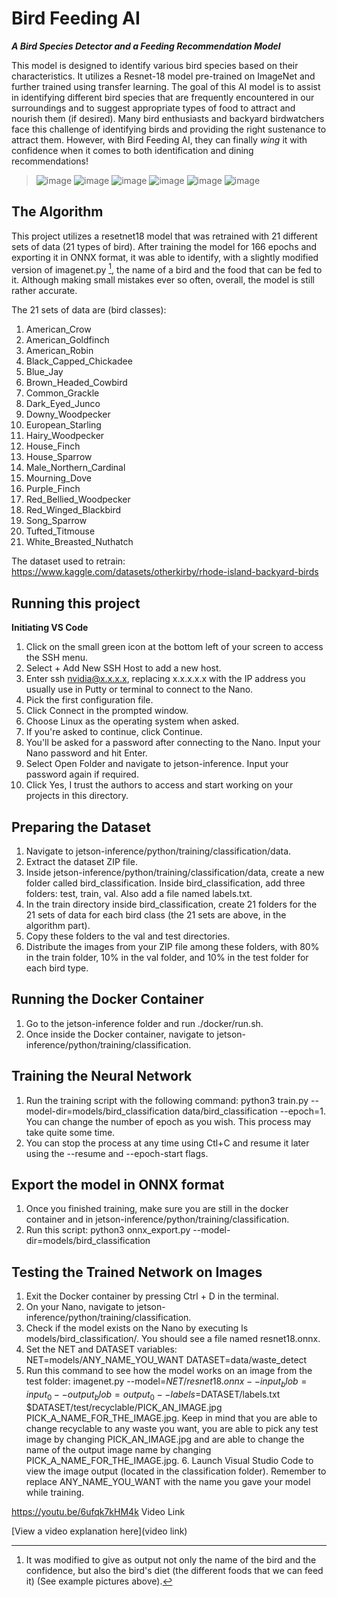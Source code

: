 # Bird Feeding AI

***A Bird Species Detector and a Feeding Recommendation Model***

This model is designed to identify various bird species based on their characteristics. It utilizes a Resnet-18 model pre-trained on ImageNet and further trained using transfer learning. The goal of this AI model is to assist in identifying different bird species that are frequently encountered in our surroundings and to suggest appropriate types of food to attract and nourish them (if desired). Many bird enthusiasts and backyard birdwatchers face this challenge of identifying birds and providing the right sustenance to attract them. However, with Bird Feeding AI, they can finally *wing* it with confidence when it comes to both identification and dining recommendations!

> ![image](https://github.com/Keyu08/bird_feeder/assets/141778196/b716ed17-260a-4dd7-8434-6bf3c1dc6273) ![image](https://github.com/Keyu08/bird_feeder/assets/141778196/10209143-ee3a-442f-b240-cdc675fdcc45) ![image](https://github.com/Keyu08/bird_feeder/assets/141778196/2a566acd-0d62-49c8-868d-30e9643dbaa9) ![image](https://github.com/Keyu08/bird_feeder/assets/141778196/8e9910d1-9534-4f0c-99f0-ef913cdca6c5) ![image](https://github.com/Keyu08/bird_feeder/assets/141778196/465552aa-912b-40a5-b57f-50a1552cbe3e) ![image](https://github.com/Keyu08/bird_feeder/assets/141778196/9d388696-490a-4f9e-b924-a4be7895a999)

## The Algorithm
This project utilizes a resetnet18 model that was retrained with 21 different sets of data (21 types of bird). After training the model for 166 epochs and exporting it in ONNX format, it was able to identify, with a slightly modified version of imagenet.py [^1], the name of a bird and the food that can be fed to it. Although making small mistakes ever so often, overall, the model is still rather accurate. 

[^1]:It was modified to give as output not only the name of the bird and the confidence, but also the bird's diet (the different foods that we can feed it) (See example pictures above).

The 21 sets of data are (bird classes): 
1. American_Crow
2. American_Goldfinch
3. American_Robin
4. Black_Capped_Chickadee
5. Blue_Jay
6. Brown_Headed_Cowbird
7. Common_Grackle
8. Dark_Eyed_Junco
9. Downy_Woodpecker
10. European_Starling
11. Hairy_Woodpecker
12. House_Finch
13. House_Sparrow
14. Male_Northern_Cardinal
15. Mourning_Dove
16. Purple_Finch
17. Red_Bellied_Woodpecker
18. Red_Winged_Blackbird
19. Song_Sparrow
20. Tufted_Titmouse
21. White_Breasted_Nuthatch

The dataset used to retrain: https://www.kaggle.com/datasets/otherkirby/rhode-island-backyard-birds

## Running this project
**Initiating VS Code**

1. Click on the small green icon at the bottom left of your screen to access the SSH menu.
2. Select + Add New SSH Host to add a new host.
3. Enter ssh nvidia@x.x.x.x, replacing x.x.x.x.x with the IP address you usually use in Putty or terminal to connect to the Nano.
4. Pick the first configuration file.
5. Click Connect in the prompted window.
6. Choose Linux as the operating system when asked.
7. If you're asked to continue, click Continue.
8. You'll be asked for a password after connecting to the Nano. Input your Nano password and hit Enter.
9. Select Open Folder and navigate to jetson-inference. Input your password again if required.
10. Click Yes, I trust the authors to access and start working on your projects in this directory.
## Preparing the Dataset
1. Navigate to jetson-inference/python/training/classification/data.
2. Extract the dataset ZIP file.
3. Inside jetson-inference/python/training/classification/data, create a new folder called bird_classification. Inside bird_classification, add three folders: test, train, val. Also add a file named labels.txt.
4. In the train directory inside bird_classification, create 21 folders for the 21 sets of data for each bird class (the 21 sets are above, in the algorithm part).
5. Copy these folders to the val and test directories.
6. Distribute the images from your ZIP file among these folders, with 80% in the train folder, 10% in the val folder, and 10% in the test folder for each bird type.
## Running the Docker Container
1. Go to the jetson-inference folder and run ./docker/run.sh.
2. Once inside the Docker container, navigate to jetson-inference/python/training/classification.
## Training the Neural Network
1. Run the training script with the following command: python3 train.py --model-dir=models/bird_classification data/bird_classification --epoch=1. You can change the number of epoch as you wish. This process may take quite some time. 
2. You can stop the process at any time using Ctl+C and resume it later using the --resume and --epoch-start flags.
## Export the model in ONNX format
1. Once you finished training, make sure you are still in the docker container and in jetson-inference/python/training/classification.
2. Run this script: python3 onnx_export.py --model-dir=models/bird_classification
## Testing the Trained Network on Images
1. Exit the Docker container by pressing Ctrl + D in the terminal.
2. On your Nano, navigate to jetson-inference/python/training/classification.
3. Check if the model exists on the Nano by executing ls models/bird_classification/. You should see a file named resnet18.onnx.
4. Set the NET and DATASET variables: NET=models/ANY_NAME_YOU_WANT DATASET=data/waste_detect
5. Run this command to see how the model works on an image from the test folder: imagenet.py --model=$NET/resnet18.onnx --input_blob=input_0 --output_blob=output_0 --labels=$DATASET/labels.txt $DATASET/test/recyclable/PICK_AN_IMAGE.jpg PICK_A_NAME_FOR_THE_IMAGE.jpg. Keep in mind that you are able to change recyclable to any waste you want, you are able to pick any test image by changing PICK_AN_IMAGE.jpg and are able to change the name of the output image name by changing PICK_A_NAME_FOR_THE_IMAGE.jpg. 6. Launch Visual Studio Code to view the image output (located in the classification folder). Remember to replace ANY_NAME_YOU_WANT with the name you gave your model while training.

https://youtu.be/6ufqk7kHM4k Video Link

[View a video explanation here](video link)
